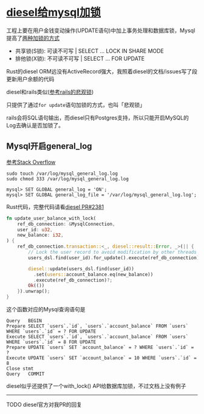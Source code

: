 # [diesel给mysql加锁](/2020/05/diesel_mysql_lock.md)

工程上要在用户金钱变动操作(UPDATE语句)中加上事务处理和数据库锁，Mysql提高了[两种加锁的方式](https://dev.mysql.com/doc/refman/5.6/en/innodb-locking-reads.html)

- 共享锁(S锁): 可读不可写  | SELECT ... LOCK IN SHARE MODE
- 排他锁(X锁): 不可读不可写 | SELECT ... FOR UPDATE

Rust的diesel ORM远没有ActiveRecord强大，我照着diesel的文档/issues写了段更新用户余额的代码

diesel和rails类似([参考rails的悲观锁](http://siwei.me/blog/posts/database-rails-lock?nsukey=hwZ6d1hUtuWeSiKH0ZW1JtcnyomKorOni5m03o6ewyXbr8o56crhlODMNqfZN9817u%2BUxcoSB5QmmLMMAS5NFsTKMXnUqGMg8jXOaPcIx%2FZfq3HP4NPo30rzysFb%2FkHvY0c7zhIx0e%2FWRQNQ0UlJrRVbblEOjOtRC6k0AgIiyn2N9i%2F3iobZtv%2BkkFj%2BUiYMsdB0dZem7D9iMLofIzOn0Q%3D%3D))

只提供了通过`for update`语句加锁的方式，也叫「悲观锁」

rails会将SQL语句输出，而diesel只有Postgres支持，所以只能开启MySQL的Log去确认是否加锁了。

## Mysql开启general_log

[参考Stack Overflow](https://stackoverflow.com/questions/303994/log-all-queries-in-mysql)

```
sudo touch /var/log/mysql_general_log.log
sudo chmod 333 /var/log/mysql_general_log.log

mysql> SET GLOBAL general_log = 'ON';
mysql> SET GLOBAL general_log_file = '/var/log/mysql_general_log.log';
```

Rust代码，完整代码请看[diesel PR#2381](https://github.com/diesel-rs/diesel/pull/2381)

```rust
fn update_user_balance_with_lock(
    ref_db_connection: &MysqlConnection,
    user_id: u32,
    new_balance: i32,
) {
    ref_db_connection.transaction::<_, diesel::result::Error, _>(|| {
        // Lock the user record to avoid modification by other threads
        users_dsl.find(user_id).for_update().execute(ref_db_connection)?;

        diesel::update(users_dsl.find(user_id))
          .set(users::account_balance.eq(new_balance))
          .execute(ref_db_connection)?;
        Ok(())
    }).unwrap();
}
```

这个函数对应的Mysql查询语句是

```
Query	BEGIN
Prepare	SELECT `users`.`id`, `users`.`account_balance` FROM `users` WHERE `users`.`id` = ? FOR UPDATE
Execute	SELECT `users`.`id`, `users`.`account_balance` FROM `users` WHERE `users`.`id` = 8 FOR UPDATE
Prepare	UPDATE `users` SET `account_balance` = ? WHERE `users`.`id` = ?
Execute	UPDATE `users` SET `account_balance` = 10 WHERE `users`.`id` = 8
Close stmt
Query	COMMIT
```

diesel似乎还提供了一个with_lock() API给数据库加锁，不过文档上没有例子

---

TODO diesel官方对我PR的回复

